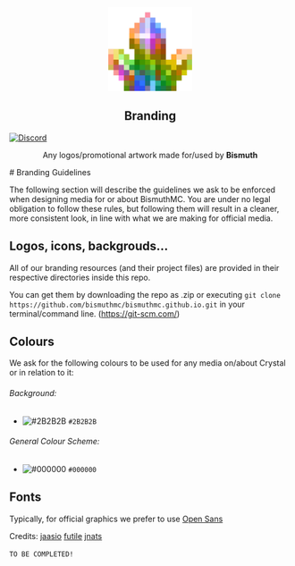 <p align="center">
  <a href="https://bismuth.rocks">
    <img src="https://github.com/bismuthmc/bismuthmc.github.io/blob/main/images/icon.png?raw=true" alt="Logo" width="150" height="150">
  </a>
</p>
<p align="center"> 
<h2 align="center"> Branding </h2>
</p>
<a href="https://discord.gg/qHSq4EQuAk"><img alt="Discord" src="https://img.shields.io/discord/825473796227858482?color=blue&label=Discord&logo=Discord&logoColor=white"?link=https://discord.gg/qHSq4EQuAk&link=https://discord.gg/qHSq4EQuAk> </p></a>
<p align="center"> Any logos/promotional artwork made for/used by <b>Bismuth</b> </p>
# Branding Guidelines

The following section will describe the guidelines we ask to be enforced when designing media for or about BismuthMC. You are under no legal obligation to follow these rules, but following them will result in a cleaner, more consistent look, in line with what we are making for official media.

## Logos, icons, backgrouds...

All of our branding resources (and their project files) are provided in their respective directories inside this repo. 

You can get them by downloading the repo as .zip or executing `git clone https://github.com/bismuthmc/bismuthmc.github.io.git` in your terminal/command line. (https://git-scm.com/)

## Colours

We ask for the following colours to be used for any media on/about Crystal or in relation to it: 
 
###### Background: 

- ![#2B2B2B](https://via.placeholder.com/15/2B2B2B/000000?text=+) `#2B2B2B`

###### General Colour Scheme:

- ![#000000](https://via.placeholder.com/15/000000/000000?text=+) `#000000`


## Fonts

Typically, for official graphics we prefer to use [Open Sans](https://github.com/googlefonts/opensans)

Credits:
[jaasio](https://github.com/jaasio)
[futile](https://github.com/nickdotzip)
[jnats](https://github.com/jnats)


```TO BE COMPLETED!```